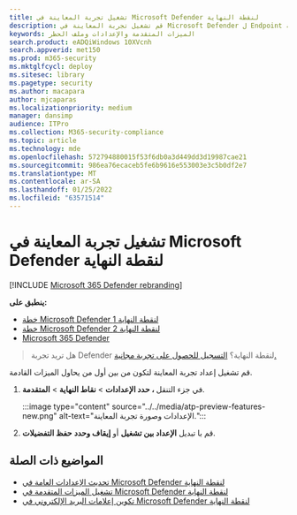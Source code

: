 ```yaml
---
title: تشغيل تجربة المعاينة في Microsoft Defender لنقطة النهاية
description: قم تشغيل تجربة المعاينة في Microsoft Defender ل Endpoint لتجربة الميزات القادمة.
keywords: الميزات المتقدمة والإعدادات وملف الحظر
search.product: eADQiWindows 10XVcnh
search.appverid: met150
ms.prod: m365-security
ms.mktglfcycl: deploy
ms.sitesec: library
ms.pagetype: security
ms.author: macapara
author: mjcaparas
ms.localizationpriority: medium
manager: dansimp
audience: ITPro
ms.collection: M365-security-compliance
ms.topic: article
ms.technology: mde
ms.openlocfilehash: 572794880015f53f6db0a3d449dd3d19987cae21
ms.sourcegitcommit: 986ea76ecaceb5fe6b9616e553003e3c5b0df2e7
ms.translationtype: MT
ms.contentlocale: ar-SA
ms.lasthandoff: 01/25/2022
ms.locfileid: "63571514"
---
```

# <a name="turn-on-the-preview-experience-in-microsoft-defender-for-endpoint"></a>تشغيل تجربة المعاينة في Microsoft Defender لنقطة النهاية

[!INCLUDE [Microsoft 365 Defender rebranding](../../includes/microsoft-defender.md)]

**ينطبق على:**
- [خطة Microsoft Defender لنقطة النهاية 1](https://go.microsoft.com/fwlink/p/?linkid=2154037)
- [خطة Microsoft Defender لنقطة النهاية 2](https://go.microsoft.com/fwlink/p/?linkid=2154037)
- [Microsoft 365 Defender](https://go.microsoft.com/fwlink/?linkid=2118804)


> هل تريد تجربة Defender لنقطة النهاية؟ [التسجيل للحصول على تجربة مجانية.](https://signup.microsoft.com/create-account/signup?products=7f379fee-c4f9-4278-b0a1-e4c8c2fcdf7e&ru=https://aka.ms/MDEp2OpenTrial?ocid=docs-wdatp-previewsettings-abovefoldlink)

قم تشغيل إعداد تجربة المعاينة لتكون من بين أول من يحاول الميزات القادمة.

1. في جزء التنقل **، حدد الإعدادات** \> **نقاط النهاية** \> **المتقدمة**.

    :::image type="content" source="../../media/atp-preview-features-new.png" alt-text="الإعدادات وصورة تجربة المعاينة.":::


2. قم با تبديل **الإعداد بين تشغيل** أو **إيقاف وحدد** **حفظ التفضيلات**.

## <a name="related-topics"></a>المواضيع ذات الصلة
- [تحديث الإعدادات العامة في Microsoft Defender لنقطة النهاية](data-retention-settings.md)
- [تشغيل الميزات المتقدمة في Microsoft Defender لنقطة النهاية](advanced-features.md)
- [تكوين إعلامات البريد الإلكتروني في Microsoft Defender لنقطة النهاية](configure-email-notifications.md)


